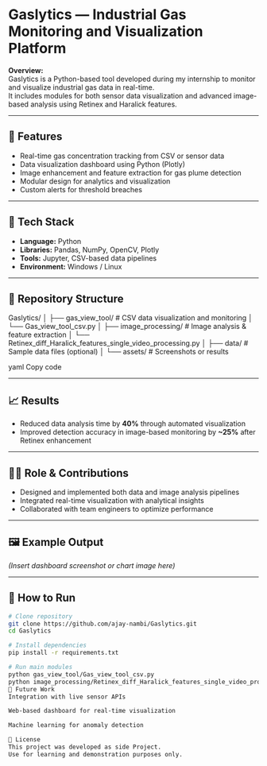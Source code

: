 # Gaslytics — Industrial Gas Monitoring and Visualization Platform

**Overview:**  
Gaslytics is a Python-based tool developed during my internship to monitor and visualize industrial gas data in real-time.  
It includes modules for both sensor data visualization and advanced image-based analysis using Retinex and Haralick features.

---

## 🚀 Features
- Real-time gas concentration tracking from CSV or sensor data  
- Data visualization dashboard using Python (Plotly)  
- Image enhancement and feature extraction for gas plume detection  
- Modular design for analytics and visualization  
- Custom alerts for threshold breaches  

---

## 🧰 Tech Stack
- **Language:** Python  
- **Libraries:** Pandas, NumPy, OpenCV, Plotly  
- **Tools:** Jupyter, CSV-based data pipelines  
- **Environment:** Windows / Linux  

---

## 📂 Repository Structure
Gaslytics/
│
├── gas_view_tool/ # CSV data visualization and monitoring
│ └── Gas_view_tool_csv.py
│
├── image_processing/ # Image analysis & feature extraction
│ └── Retinex_diff_Haralick_features_single_video_processing.py
│
├── data/ # Sample data files (optional)
│
└── assets/ # Screenshots or results

yaml
Copy code

---

## 📈 Results
- Reduced data analysis time by **40%** through automated visualization  
- Improved detection accuracy in image-based monitoring by **~25%** after Retinex enhancement  

---

## 🧑‍💻 Role & Contributions
- Designed and implemented both data and image analysis pipelines  
- Integrated real-time visualization with analytical insights  
- Collaborated with team engineers to optimize performance  

---

## 🖼️ Example Output
*(Insert dashboard screenshot or chart image here)*  

---

## 🔗 How to Run
```bash
# Clone repository
git clone https://github.com/ajay-nambi/Gaslytics.git
cd Gaslytics

# Install dependencies
pip install -r requirements.txt

# Run main modules
python gas_view_tool/Gas_view_tool_csv.py
python image_processing/Retinex_diff_Haralick_features_single_video_processing.py
🔮 Future Work
Integration with live sensor APIs

Web-based dashboard for real-time visualization

Machine learning for anomaly detection

📜 License
This project was developed as side Project.
Use for learning and demonstration purposes only.
